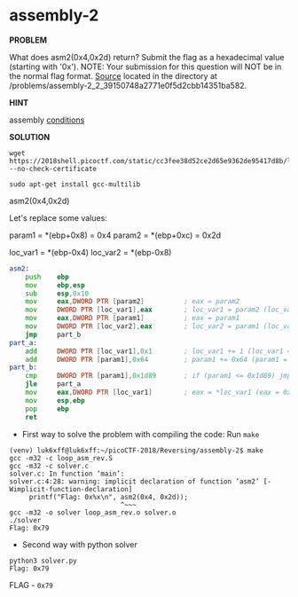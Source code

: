 # assembly-2

__PROBLEM__

What does asm2(0x4,0x2d) return? Submit the flag as a hexadecimal value (starting with '0x'). NOTE: Your submission for this question will NOT be in the normal flag format. [Source](https://2018shell.picoctf.com/static/cc3fee38d52ce2d65e9362de95417d8b/loop_asm_rev.S) located in the directory at /problems/assembly-2_2_39150748a2771e0f5d2cbb14351ba582.

__HINT__

assembly [conditions](https://www.tutorialspoint.com/assembly_programming/assembly_conditions.htm)

__SOLUTION__


```
wget https://2018shell.picoctf.com/static/cc3fee38d52ce2d65e9362de95417d8b/loop_asm_rev.S --no-check-certificate

sudo apt-get install gcc-multilib

```

asm2(0x4,0x2d)

Let's replace some values:

param1 = *(ebp+0x8) = 0x4
param2 = *(ebp+0xc) = 0x2d

loc_var1 = *(ebp-0x4)
loc_var2 = *(ebp-0x8)

```asm
asm2:
	push   	ebp
	mov    	ebp,esp
	sub    	esp,0x10
	mov    	eax,DWORD PTR [param2]          ; eax = param2
	mov 	DWORD PTR [loc_var1],eax        ; loc_var1 = param2 (loc_var1 = 0x2d)
	mov    	eax,DWORD PTR [param1]          ; eax = param1
	mov	    DWORD PTR [loc_var2],eax        ; loc_var2 = param1 (loc_var2 = 0x4)
	jmp    	part_b
part_a:
	add    	DWORD PTR [loc_var1],0x1        ; loc_var1 += 1 (loc_var1 = 0x2e)
	add	    DWORD PTR [param1],0x64         ; param1 += 0x64 (param1 = 0x68)
part_b:
	cmp    	DWORD PTR [param1],0x1d89       ; if (param1 <= 0x1d89) jmp to part_a
	jle    	part_a
	mov    	eax,DWORD PTR [loc_var1]        ; eax = *loc_var1 (eax = 0x2e)
	mov	    esp,ebp
	pop	    ebp
	ret
```


* First way to solve the problem with compiling the code:
Run `make`
```
(venv) luk6xff@luk6xff:~/picoCTF-2018/Reversing/assembly-2$ make
gcc -m32 -c loop_asm_rev.S
gcc -m32 -c solver.c
solver.c: In function ‘main’:
solver.c:4:28: warning: implicit declaration of function ‘asm2’ [-Wimplicit-function-declaration]
     printf("Flag: 0x%x\n", asm2(0x4, 0x2d));
                            ^~~~
gcc -m32 -o solver loop_asm_rev.o solver.o
./solver
Flag: 0x79
```

* Second way with python solver
```
python3 solver.py
Flag: 0x79
```

FLAG - `0x79`
